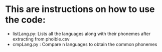 # This are instructions on how to use the code:

- listLang.py: Lists all the languages along with their phonemes after extracting from phoible.csv
- cmpLang.py : Compare n languages to obtain the common phonemes

